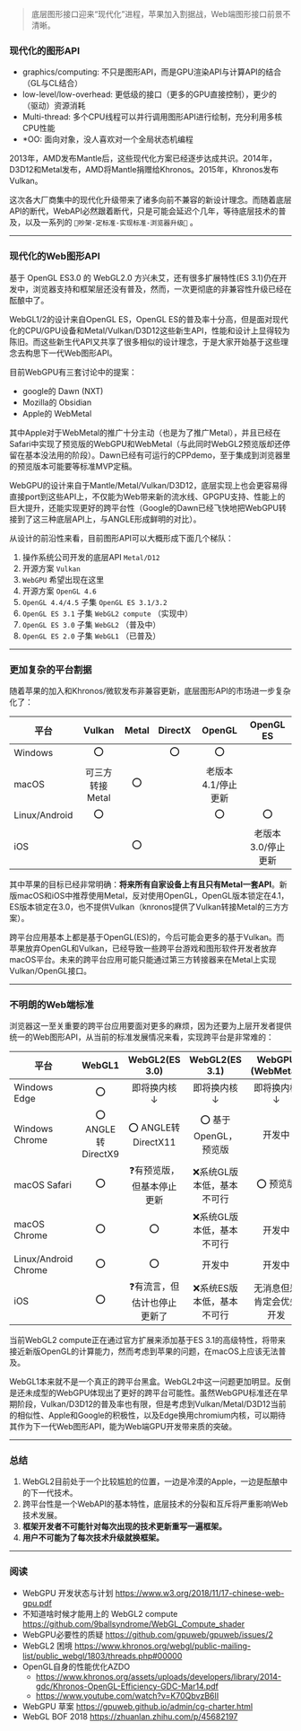 

>  底层图形接口迎来“现代化”进程，苹果加入割据战，Web端图形接口前景不清晰。



### 现代化的图形API

- graphics/computing: 不只是图形API，而是GPU渲染API与计算API的结合（GL与CL结合）
- low-level/low-overhead: 更低级的接口（更多的GPU直接控制），更少的（驱动）资源消耗
- Multi-thread: 多个CPU线程可以并行调用图形API进行绘制，充分利用多核CPU性能
- *OO: 面向对象，没人喜欢对一个全局状态机编程

2013年，AMD发布Mantle后，这些现代化方案已经逐步达成共识。2014年，D3D12和Metal发布，AMD将Mantle捐赠给Khronos。2015年，Khronos发布Vulkan。

这次各大厂商集中的现代化升级带来了诸多向前不兼容的新设计理念。而随着底层API的断代，WebAPI必然跟着断代，只是可能会延迟个几年，等待底层技术的普及，以及一系列的 `🔁吵架-定标准-实现标准-浏览器升级🔁` 。

---

### 现代化的Web图形API

基于 OpenGL ES3.0 的 WebGL2.0 方兴未艾，还有很多扩展特性(ES 3.1)仍在开发中，浏览器支持和框架层还没有普及，然而，一次更彻底的非兼容性升级已经在酝酿中了。

WebGL1/2的设计来自OpenGL ES，OpenGL ES的普及率十分高，但是面对现代化的CPU/GPU设备和Metal/Vulkan/D3D12这些新生API，性能和设计上显得较为陈旧。而这些新生代API又共享了很多相似的设计理念，于是大家开始基于这些理念去构思下一代Web图形API。

目前WebGPU有三套讨论中的提案：

- google的 Dawn (NXT)
- Mozilla的 Obsidian
- Apple的 WebMetal

其中Apple对于WebMetal的推广十分主动（也是为了推广Metal），并且已经在Safari中实现了预览版的WebGPU和WebMetal（与此同时WebGL2预览版却还停留在基本没法用的阶段）。Dawn已经有可运行的CPPdemo，至于集成到浏览器里的预览版本可能要等标准MVP定稿。

WebGPU的设计来自于Mantle/Metal/Vulkan/D3D12，底层实现上也会更容易得直接port到这些API上，不仅能为Web带来新的流水线、GPGPU支持、性能上的巨大提升，还能实现更好的跨平台性（Google的Dawn已经飞快地把WebGPU转接到了这三种底层API上，与ANGLE形成鲜明的对比）。

从设计的前沿性来看，目前图形API可以大概形成下面几个梯队：

1. 操作系统公司开发的底层API `Metal/D12`
2. 开源方案 `Vulkan`
3. `WebGPU` 希望出现在这里
4. 开源方案 `OpenGL 4.6` 
5. `OpenGL 4.4/4.5` 子集  `OpenGL ES 3.1/3.2`
6. `OpenGL ES 3.1` 子集 `WebGL2 compute` （实现中）
7. `OpenGL ES 3.0` 子集 `WebGL2` （普及中）
8. `OpenGL ES 2.0` 子集 `WebGL1` （已普及）



---

### 更加复杂的平台割据

随着苹果的加入和Khronos/微软发布非兼容更新，底层图形API的市场进一步复杂化了：

| 平台 | Vulkan | Metal | DirectX | OpenGL | OpenGL ES |
| ------- | :--------: | :-----------: | :----: | :----: | :-------: |
| Windows | ⭕️ |  | ⭕️ | ⭕️ |  |
| macOS | 可三方转接Metal | ⭕️ |        | 老版本4.1/停止更新 |           |
| Linux/Android | ⭕️ |  |        | ⭕️ | ⭕️ |
| iOS |            | ⭕️ |        |  | 老版本3.0/停止更新 |

其中苹果的目标已经非常明确：**将来所有自家设备上有且只有Metal一套API**。新版macOS和iOS中推荐使用Metal，反对使用OpenGL，OpenGL版本锁定在4.1， ES版本锁定在3.0，也不提供Vulkan（knronos提供了Vulkan转接Metal的三方方案）。

跨平台应用基本上都是基于OpenGL(ES)的，今后可能会更多的基于Vulkan。而苹果放弃OpenGL和Vulkan，已经导致一些跨平台游戏和图形软件开发者放弃macOS平台。未来的跨平台应用可能只能通过第三方转接器来在Metal上实现Vulkan/OpenGL接口。

---

### 不明朗的Web端标准

浏览器这一至关重要的跨平台应用要面对更多的麻烦，因为还要为上层开发者提供统一的Web图形API，从当前的标准发展情况来看，实现跨平台是非常难的：

| 平台                 |      WebGL1       |       WebGL2(ES 3.0)        |      WebGL2(ES 3.1)       |    WebGPU (WebMetal)     |
| -------------------- | :---------------: | :-------------------------: | :-----------------------: | :----------------------: |
| Windows Edge         |         ⭕️         |         即将换内核↓         |        即将换内核↓        |       即将换内核↓        |
| Windows Chrome       | ⭕ ANGLE转DirectX9 |     ⭕️ ANGLE转DirectX11      |   ⭕️ 基于OpenGL，预览版    |          开发中          |
| macOS Safari         |         ⭕️         |  ❓有预览版，但基本停止更新  | ❌系统GL版本低，基本不可行 |         ⭕️ 预览版         |
| macOS Chrome         |         ⭕️         |              ⭕️              | ❌系统GL版本低，基本不可行 |          开发中          |
| Linux/Android Chrome |         ⭕️         |              ⭕️              |          开发中           |          开发中          |
| iOS                  |         ⭕️         | ❓有流言，但估计也停止更新了 | ❌系统ES版本低，基本不可行 | 无消息但是肯定会优先开发 |

当前WebGL2 compute正在通过官方扩展来添加基于ES 3.1的高级特性，将带来接近新版OpenGL的计算能力，然而考虑到苹果的问题，在macOS上应该无法普及。

WebGL1本来就不是一个真正的跨平台黑盒。WebGL2中这一问题更加明显。反倒是还未成型的WebGPU体现出了更好的跨平台可能性。虽然WebGPU标准还在早期阶段，Vulkan/D3D12的普及率也有限，但是考虑到Vulkan/Metal/D3D12当前的相似性、Apple和Google的积极性，以及Edge换用chromium内核，可以期待其作为下一代Web图形API，能为Web端GPU开发带来质的突破。

---

### 总结

1. WebGL2目前处于一个比较尴尬的位置，一边是冷漠的Apple，一边是酝酿中的下一代技术。
2. 跨平台性是一个WebAPI的基本特性，底层技术的分裂和互斥将严重影响Web技术发展。
3. **框架开发者不可能针对每次出现的技术更新重写一遍框架。**
4. **用户不可能为了每次技术升级就换框架。**

---

### 阅读

- WebGPU 开发状态与计划 https://www.w3.org/2018/11/17-chinese-web-gpu.pdf
- 不知道啥时候才能用上的 WebGL2 compute https://github.com/9ballsyndrome/WebGL_Compute_shader
- WebGPU必要性的质疑 https://github.com/gpuweb/gpuweb/issues/2
- WebGL2 困境 https://www.khronos.org/webgl/public-mailing-list/public_webgl/1803/threads.php#00000
- OpenGL自身的性能优化AZDO 
  - https://www.khronos.org/assets/uploads/developers/library/2014-gdc/Khronos-OpenGL-Efficiency-GDC-Mar14.pdf
  - https://www.youtube.com/watch?v=K70QbvzB6II
- WebGPU 草案 https://gpuweb.github.io/admin/cg-charter.html
- WebGL BOF 2018 https://zhuanlan.zhihu.com/p/45682197





<!-- - OpenGL 4.4/4.5/ES 3.1
  - Compute shaders
  - Separate shader objects
  - Indirect draw commands
  - https://www.khronos.org/news/press/khronos-releases-opengl-es-3.1-specification
- OpenGL ES 3.2 
  - tessellation
  - Geometry shader

音频相关的WEBGL DEMO，**重点学习** http://devx.ddd.it/en/experiment/4 -->